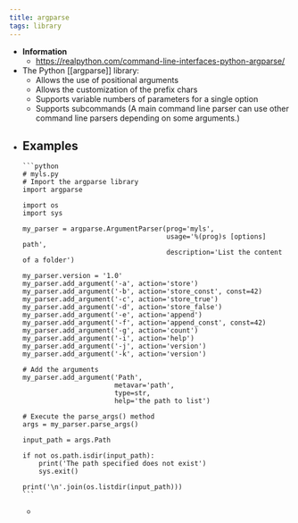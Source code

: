 ```yaml
---
title: argparse
tags: library
---
```


- **Information**
	- https://realpython.com/command-line-interfaces-python-argparse/
- The Python [[argparse]] library:
	- Allows the use of positional arguments
	- Allows the customization of the prefix chars
	- Supports variable numbers of parameters for a single option
	- Supports subcommands (A main command line parser can use other command line parsers depending on some arguments.)
- **Examples**
	-
	  ```python
	  # myls.py
	  # Import the argparse library
	  import argparse
	  
	  import os
	  import sys
	  
	  my_parser = argparse.ArgumentParser(prog='myls',
	                                      usage='%(prog)s [options] path',
	                                      description='List the content of a folder')
	  
	  my_parser.version = '1.0'
	  my_parser.add_argument('-a', action='store')
	  my_parser.add_argument('-b', action='store_const', const=42)
	  my_parser.add_argument('-c', action='store_true')
	  my_parser.add_argument('-d', action='store_false')
	  my_parser.add_argument('-e', action='append')
	  my_parser.add_argument('-f', action='append_const', const=42)
	  my_parser.add_argument('-g', action='count')
	  my_parser.add_argument('-i', action='help')
	  my_parser.add_argument('-j', action='version')
	  my_parser.add_argument('-k', action='version')
	  
	  # Add the arguments
	  my_parser.add_argument('Path',
	                         metavar='path',
	                         type=str,
	                         help='the path to list')
	  
	  # Execute the parse_args() method
	  args = my_parser.parse_args()
	  
	  input_path = args.Path
	  
	  if not os.path.isdir(input_path):
	      print('The path specified does not exist')
	      sys.exit()
	  
	  print('\n'.join(os.listdir(input_path)))
	  ```
	-